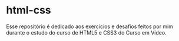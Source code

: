 # html-css
 Esse repositório é dedicado aos exercícios e desafios feitos por mim durante o estudo do curso de HTML5 e CSS3 do Curso em Vídeo.